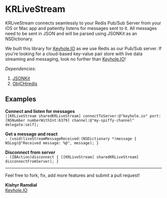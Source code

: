 KRLiveStream
============

KRLiveStream connects seamlessly to your Redis Pub/Sub Server from your iOS or Mac app and patiently listens for messages sent to it. All messages need to be sent in JSON and will be parsed using JSONKit as an NSDictionary.

We built this library for [Keyhole.IO][website] as we use Redis as our Pub/Sub server. If you're looking for a cloud-based key-value pair store with live data streaming and messaging, look no further than [Keyhole.IO][website]!
  
_Dependencies_:  
1. [JSONKit][jsonkit]  
2. [ObjCHiredis][objcredis]

Examples
--------

**Connect and listen for messages**  
`[[KRLiveStream sharedKRLiveStream] connectToServer:@"keyhole.io" port:[NSNumber numberWithInt:6379] channel:@"my-spiffy-channel" delegate:self];`

**Get a message and react**  
`- (void)liveStreamMessageReceived:(NSDictionary *)message {
  NSLog(@"Received message: %@", message);
}`

**Disconnect from server**  
`- (IBAction)disconnect {
  [[KRLiveStream] sharedKRLiveStream] disconnectFromServer];
}`

---

Feel free to fork, fix, add more features and submit a pull request!

**Kishyr Ramdial**  
[Keyhole.IO][website]

[website]: http://keyhole.io
[objcredis]: https://github.com/lp/ObjCHiredis
[jsonkit]: https://github.com/johnezang/JSONKit